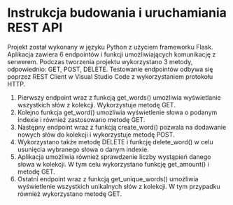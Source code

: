 # Instrukcja budowania i uruchamiania REST API
Projekt został wykonany w języku Python z użyciem frameworku Flask. Aplikacja zawiera 6 endpointów i funkcji umożliwiających komunikację z serwerem. Podczas tworzenia projektu wykorzystano 3 metody, odpowiednio: GET, POST, DELETE. Testowanie endpointów odbywa się poprzez REST Client w Visual Studio Code z wykorzystaniem protokołu HTTP.
1.	Pierwszy endpoint wraz z funkcją get_words() umożliwia wyświetlanie wszystkich słów z kolekcji. Wykorzystuje metodę GET.
2.	Kolejno funkcja get_word() umożliwia wyświetlenie słowa o podanym indexie i również zastosowano metodę GET.
3.	Następny endpoint wraz z funkcją create_word() pozwala na dodawanie nowych słów do kolekcji i wykorzystuje metodę POST.
4.	Wykorzystano także metodę DELETE i funkcję delete_word() w celu usunięcia wybranego słowa o danym indexie.
5.	Aplikacja umożliwia również sprawdzenie liczby wystąpień danego słowa w kolekcji. W tym celu wykorzystano funkcję get_amount() i metodę GET.
6.	Ostatni endpoint wraz z funkcją get_unique_words() umożliwia wyświetlenie wszystkich unikalnych słów z kolekcji. W tym przypadku również wykorzystano metodę GET.
